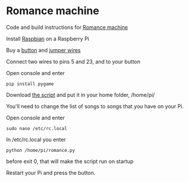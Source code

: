 # Romance machine
Code and build instructions for [Romance machine](https://www.reddit.com/r/raspberry_pi/comments/cowqrg/romance_machine_to_be_pressed_instead_of_saying/)

Install [Raspbian](https://www.raspberrypi.org/downloads/raspbian/) on a Raspberry Pi

Buy a [button](https://www.kjell.com/se/produkter/el-verktyg/elektronik/elektromekanik/strombrytare/tryckstrombrytare/strombrytare-1-pol-fran-(till)-rod-p36011?fbclid=IwAR0jVSrSGsIbbd9ozXCtYwZDZijL6pdAcMhqYPt5dp17MCO4nXWOHzEONdA) and [jumper wires](https://www.kjell.com/se/produkter/el-verktyg/utvecklingskit/arduino/tillbehor/luxorparts-delbar-kopplingskabel-40-pol-hane-hona-p87900)

Connect two wires to pins 5 and 23, and to your button

Open console and enter
```
pip install pygame
```

Download [the script](romance.py) and put it in your home folder, /home/pi/

You'll need to change the list of songs to songs that you have on your Pi.

Open console and enter
```
sudo nano /etc/rc.local
```
In /etc/rc.local you enter 
```
python /home/pi/romance.py
```
before exit 0, that will make the script run on startup

Restart your Pi and press the button.